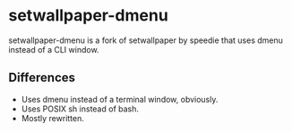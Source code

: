 # setwallpaper-dmenu
setwallpaper-dmenu is a fork of setwallpaper by speedie that uses dmenu instead of a CLI window.

## Differences
- Uses dmenu instead of a terminal window, obviously.
- Uses POSIX sh instead of bash.
- Mostly rewritten.
